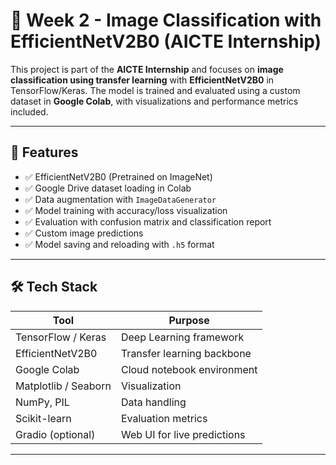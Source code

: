 # 🧠 Week 2 - Image Classification with EfficientNetV2B0 (AICTE Internship)

This project is part of the **AICTE Internship** and focuses on **image classification using transfer learning** with **EfficientNetV2B0** in TensorFlow/Keras. The model is trained and evaluated using a custom dataset in **Google Colab**, with visualizations and performance metrics included.

---

## 🚀 Features

- ✅ EfficientNetV2B0 (Pretrained on ImageNet)
- ✅ Google Drive dataset loading in Colab
- ✅ Data augmentation with `ImageDataGenerator`
- ✅ Model training with accuracy/loss visualization
- ✅ Evaluation with confusion matrix and classification report
- ✅ Custom image predictions
- ✅ Model saving and reloading with `.h5` format

---

## 🛠️ Tech Stack

| Tool | Purpose |
|------|---------|
| TensorFlow / Keras | Deep Learning framework |
| EfficientNetV2B0 | Transfer learning backbone |
| Google Colab | Cloud notebook environment |
| Matplotlib / Seaborn | Visualization |
| NumPy, PIL | Data handling |
| Scikit-learn | Evaluation metrics |
| Gradio (optional) | Web UI for live predictions |

---

